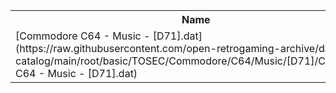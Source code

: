 <table>
<tr><th>Name</th><th>Size</th></tr>
<tr><td>[Commodore C64 - Music - [D71].dat](https://raw.githubusercontent.com/open-retrogaming-archive/dat-catalog/main/root/basic/TOSEC/Commodore/C64/Music/[D71]/Commodore C64 - Music - [D71].dat)</td><td>2168</td></tr>
</table>
